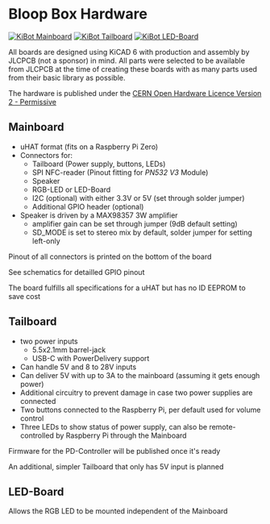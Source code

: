 # Bloop Box Hardware

[![KiBot Mainboard](https://github.com/bloop-box/bloop-box-hardware/actions/workflows/kibot-mainboard.yml/badge.svg)](https://github.com/bloop-box/bloop-box-hardware/actions/workflows/kibot-mainboard.yml)
[![KiBot Tailboard](https://github.com/bloop-box/bloop-box-hardware/actions/workflows/kibot-tailboard.yml/badge.svg)](https://github.com/bloop-box/bloop-box-hardware/actions/workflows/kibot-tailboard.yml)
[![KiBot LED-Board](https://github.com/bloop-box/bloop-box-hardware/actions/workflows/kibot-led-board.yml/badge.svg)](https://github.com/bloop-box/bloop-box-hardware/actions/workflows/kibot-led-board.yml)

All boards are designed using KiCAD 6 with production and assembly by JLCPCB (not a sponsor) in mind. All parts were selected to be available from JLCPCB at the time of creating these boards with as many parts used from their basic library as possible.

The hardware is published under the [CERN Open Hardware Licence Version 2 - Permissive](LICENSES/CERN-OHL-P-2.0.txt)

## Mainboard

- uHAT format (fits on a Raspberry Pi Zero)
- Connectors for:
  - Tailboard (Power supply, buttons, LEDs)
  - SPI NFC-reader (Pinout fitting for *PN532 V3* Module)
  - Speaker
  - RGB-LED or LED-Board
  - I2C (optional) with either 3.3V or 5V (set through solder jumper)
  - Additional GPIO header (optional)
- Speaker is driven by a MAX98357 3W amplifier
  - amplifier gain can be set through jumper (9dB default setting)
  - SD_MODE is set to stereo mix by default, solder jumper for setting left-only 

Pinout of all connectors is printed on the bottom of the board

See schematics for detailled GPIO pinout

The board fulfills all specifications for a uHAT but has no ID EEPROM to save cost

## Tailboard

- two power inputs
  - 5.5x2.1mm barrel-jack
  - USB-C with PowerDelivery support
- Can handle 5V and 8 to 28V inputs 
- Can deliver 5V with up to 3A to the mainboard (assuming it gets enough power)
- Additional circuitry to prevent damage in case two power supplies are connected
- Two buttons connected to the Raspberry Pi, per default used for volume control
- Three LEDs to show status of power supply, can also be remote-controlled by Raspberry Pi through the Mainboard

Firmware for the PD-Controller will be published once it's ready

An additional, simpler Tailboard that only has 5V input is planned 

## LED-Board

Allows the RGB LED to be mounted independent of the Mainboard
